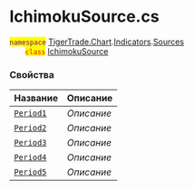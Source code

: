 
# IchimokuSource.cs
<mark style="color:purple;">`namespace`</mark> [TigerTrade.Chart](../../../../TigerTrade.Chart.md).[Indicators](../../../../TigerTrade.Chart/Indicators.md).[Sources](../../../../TigerTrade.Chart/Indicators/Sources.md)  
&nbsp;&nbsp;&nbsp;&nbsp;&nbsp;&nbsp;&nbsp;<mark style="color:red;">`class`</mark> [IchimokuSource](../IchimokuSource.cs.md)

### Свойства
| Название | Описание |
| --- | --- |
| [`Period1`](./Свойства/Period1.md) | *Описание* |
| [`Period2`](./Свойства/Period2.md) | *Описание* |
| [`Period3`](./Свойства/Period3.md) | *Описание* |
| [`Period4`](./Свойства/Period4.md) | *Описание* |
| [`Period5`](./Свойства/Period5.md) | *Описание* |
